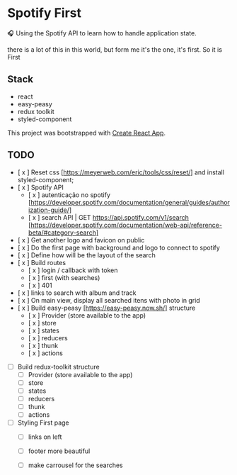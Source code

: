 # Spotify First

🎧 Using the Spotify API to learn how to handle application state.

there is a lot of this in this world, but form me it's the one, it's first. So it is First

## Stack

* react
* easy-peasy
* redux toolkit
* styled-component

This project was bootstrapped with [Create React App](https://github.com/facebook/create-react-app).
## TODO
* [ x ] Reset css [https://meyerweb.com/eric/tools/css/reset/] and install styled-component;
* [ x ] Spotify API
  * [ x ] autenticação no spotify 
  [https://developer.spotify.com/documentation/general/guides/authorization-guide/]
  * [ x ] search API | GET https://api.spotify.com/v1/search
  [https://developer.spotify.com/documentation/web-api/reference-beta/#category-search]
* [ x ] Get another logo and favicon on public
* [ x ] Do the first page with background and logo to connect to spotify
* [ x ] Define how will be the layout of the search
* [ x ] Build routes
  * [ x ] login / callback with token
  * [ x ] first (with searches)
  * [ x ] 401
* [ x ] links to search with album and track
* [ x ] On main view, display all searched itens with photo in grid 
* [ x ] Build easy-peasy [https://easy-peasy.now.sh/] structure
  * [ x ] Provider (store available to the app)
  * [ x ] store
  * [ x ] states
  * [ x ] reducers
  * [ x ] thunk
  * [ x ] actions
* [  ] Build redux-toolkit structure
  * [  ] Provider (store available to the app)
  * [  ] store
  * [  ] states
  * [  ] reducers
  * [  ] thunk
  * [  ] actions
* [  ] Styling First page
  * [  ] links on left
  * [  ] footer more beautiful
  * [  ] make carrousel for the searches
  
